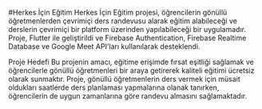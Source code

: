 #Herkes İçin Eğitim
Herkes İçin Eğitim projesi, öğrencilerin gönüllü öğretmenlerden çevrimiçi ders randevusu alarak eğitim alabileceği ve derslerin çevrimiçi bir platform üzerinden yapılabileceği bir uygulamadır. Proje, Flutter ile geliştirildi ve Firebase Authentication, Firebase Realtime Database ve Google Meet API'ları kullanılarak desteklendi.

Proje Hedefi
Bu projenin amacı, eğitime erişimde fırsat eşitliği sağlamak ve öğrencilerle gönüllü öğretmenleri bir araya getirerek kaliteli eğitimi ücretsiz olarak sunmaktır. Proje, gönüllü öğretmenlerin ders vermek için müsait oldukları saatlerde ders planlaması yapmalarına olanak tanırken, öğrencilerin de uygun zamanlarına göre randevu almasını sağlamaktadır.
